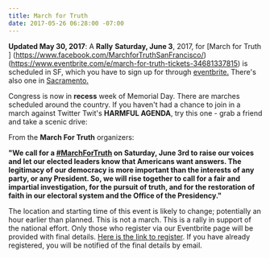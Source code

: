 ```yaml
---
title: March for Truth
date: 2017-05-26 06:28:00 -07:00
---
```


**Updated May 30, 2017**:
A **Rally** **Saturday, June 3**, 2017, for [March for Truth ] (https://www.facebook.com/MarchforTruthSanFrancisco/)(https://www.eventbrite.com/e/march-for-truth-tickets-34681337815) is scheduled in SF, which you have to sign up for through [eventbrite.](https://www.eventbrite.com/e/march-for-truth-tickets-34681337815)  There's also one in
[Sacramento.](https://www.marchfortruth.info/find-a-local-march/)  


Congress is now in **recess** week of Memorial Day. There are marches scheduled around the country. If you haven't had a chance to join in a march against Twitter Twit's **HARMFUL AGENDA**, try this one - grab a friend and take a scenic drive:

From the **March For Truth** organizers:

**"**We call for a [#MarchForTruth](https://www.marchfortruth.info/) on **Saturday, June 3rd** to raise our voices and let our elected leaders know that Americans want answers. The legitimacy of our democracy is more important than the interests of any party, or any President. So, we will rise together to call for a fair and impartial investigation, for the pursuit of truth, and for the restoration of faith in our electoral system and the Office of the Presidency.**"**

The location and starting time of this event is likely to change; potentially an hour earlier than planned. This is not a march. This is a rally in support of the national effort. Only those who register via our Eventbrite page will be provided with final details. [Here is the link to register](https://www.eventbrite.com/e/march-for-truth-tickets-34681337815).  If you have already registered, you will be notified of the final details by email.



